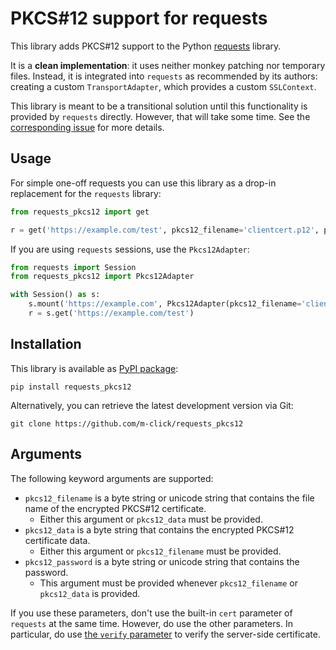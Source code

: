 # PKCS#12 support for requests

This library adds PKCS#12 support to the Python [requests](http://python-requests.org) library.

It is a **clean implementation**: it uses neither monkey patching nor temporary files. Instead, it is integrated into `requests` as recommended by its authors: creating a custom `TransportAdapter`, which provides a custom `SSLContext`.

This library is meant to be a transitional solution until this functionality is provided by `requests` directly. However, that will take some time. See the [corresponding issue](https://github.com/requests/requests/issues/1573) for more details.

## Usage

For simple one-off requests you can use this library as a drop-in replacement for the `requests` library:

```python
from requests_pkcs12 import get

r = get('https://example.com/test', pkcs12_filename='clientcert.p12', pkcs12_password='correcthorsebatterystaple')
```

If you are using `requests` sessions, use the `Pkcs12Adapter`:

```python
from requests import Session
from requests_pkcs12 import Pkcs12Adapter

with Session() as s:
    s.mount('https://example.com', Pkcs12Adapter(pkcs12_filename='clientcert.p12', pkcs12_password='correcthorsebatterystaple'))
    r = s.get('https://example.com/test')
```

## Installation

This library is available as [PyPI package](https://pypi.python.org/pypi/requests-pkcs12):

    pip install requests_pkcs12

Alternatively, you can retrieve the latest development version via Git:

    git clone https://github.com/m-click/requests_pkcs12

## Arguments

The following keyword arguments are supported:

* `pkcs12_filename` is a byte string or unicode string that contains the file name of the encrypted PKCS#12 certificate.
  * Either this argument or `pkcs12_data` must be provided.
* `pkcs12_data` is a byte string that contains the encrypted PKCS#12 certificate data.
  * Either this argument or `pkcs12_filename` must be provided.
* `pkcs12_password` is a byte string or unicode string that contains the password.
  * This argument must be provided whenever `pkcs12_filename` or `pkcs12_data` is provided.

If you use these parameters, don't use the built-in `cert` parameter of `requests` at the same time. However, do use the other parameters. In particular, do use [the `verify` parameter](http://docs.python-requests.org/en/master/user/advanced/#ssl-cert-verification) to verify the server-side certificate.
